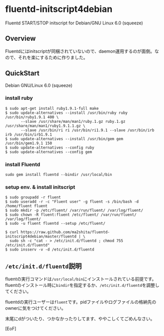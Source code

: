 fluentd-initscript4debian
=========================

Fluentd START/STOP initscript for Debian/GNU Linux 6.0 (squeeze)

Overview
--------

Fluentdにはinitscriptが同梱されていないので、daemon運用するのが面倒。なので、それを楽にするために作りました。


QuickStart
----------

Debian GNU/Linux 6.0 (squeeze)

### install ruby ###

	$ sudo apt-get install ruby1.9.1-full make
	$ sudo update-alternatives --install /usr/bin/ruby ruby /usr/bin/ruby1.9.1 400 \
	       --slave /usr/share/man/man1/ruby.1.gz ruby.1.gz /usr/share/man/man1/ruby1.9.1.1.gz \
		   --slave /usr/bin/ri ri /usr/bin/ri1.9.1 --slave /usr/bin/irb irb /usr/bin/irb1.9.1
	$ sudo update-alternatives --install /usr/bin/gem gem /usr/bin/gem1.9.1 150
	$ sudo update-alternatives --config ruby
	$ sudo update-alternatives --config gem


### install Fluentd ###

	sudo gem install fluentd --bindir /usr/local/bin


### setup env. & install initscript ###

	$ sudo groupadd -r fluent
	$ sudo useradd -r -c "Fluent user" -g fluent -s /bin/bash -d /home/fluent fluent
	$ sudo mkdir -p /etc/fluent/ /var/run/fluent/ /var/log/fluent/
	$ sudo chown -R fluent:fluent /etc/fluent/ /var/run/fluent/ /var/log/fluent/
	$ sudo -u fluent fluentd --setup /etc/fluent/

	$ curl https://raw.github.com/ma2shita/fluentd-initscript4debian/master/fluentd | \
	  sudo sh -c "cat - > /etc/init.d/fluentd ; chmod 755 /etc/init.d/fluentd"
	$ sudo insserv -v -d /etc/init.d/fluentd

`/etc/init.d/fluentd`説明
--------------------------

fluentの実行コマンドは`/usr/local/bin`にインストールされている前提です。fluentのインストール時に`bindir`を指定するか、`/etc/init.d/fluentd`を調整してください。

fluentdの実行ユーザーは`fluent`です。pidファイルやログファイルの格納先のownerに気をつけてください。

末尾にdがついたり、つかなかったりしてます、ややこしくてごめんなさい。

[EoF]
